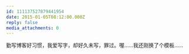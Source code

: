 ```yaml
---
id: 111137527879441954
date: 2015-01-05T08:12:00.000Z
reply: false
media_attachments: 0
---
```


勤写博客好习惯，我爱写字，却好久未写，罪过。喔……我还刚换了个模板……

